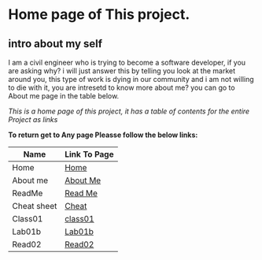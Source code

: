 # Home page of This project.

## intro about my self

I am a civil engineer who is trying to become a software developer, if you are asking why? i will just answer this by telling you look at the market around you, this type of work is dying in our community and i am not willing to die with it, you are intresetd to know more about me? you can go to About me page in the table below.

*This is a home page of this project, it has a table of contents for the entire Project as links*

**To return get to Any page Pleasse follow the below links:**


| Name        | Link To Page |
| ----------- | ----------- |
| Home        | [Home](https://sayefdeen.github.io/reading-notes/home)|
| About me    | [About Me](https://sayefdeen.github.io/reading-notes/Aboutme)|
| ReadMe      | [Read Me](https://sayefdeen.github.io/reading-notes/)        |
| Cheat sheet | [Cheat](https://sayefdeen.github.io/reading-notes/cheat-sheets) |
| Class01     | [class01](https://sayefdeen.github.io/reading-notes/class01)    |
| Lab01b      | [Lab01b](https://sayefdeen.github.io/reading-notes/Lab01b)    |
| Read02      | [Read02](https://sayefdeen.github.io/reading-notes/Read02)    |

